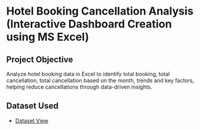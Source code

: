 # Hotel Booking Cancellation Analysis (Interactive Dashboard Creation using MS Excel)
## Project Objective
Analyze hotel booking data in Excel to identify total booking, total cancellation, total cancellation based on the month,  trends and key factors, helping reduce cancellations through data-driven insights.
## Dataset Used
- <a href="https://github.com/Priyanshu-Singh30/Hotel-Booking-Cancellation-Analysis-Interactive-Dashboard-creation-using-MS-Excel-/blob/main/hotel_booking.csv">Dataset View</a>

